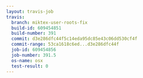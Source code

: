```yaml
---
layout: travis-job
travis:
  branch: miktex-user-roots-fix
  build-id: 609454851
  build-number: 391
  commit: d3e286dfc44f5c14eda95dc85e43c06dd530cf4f
  commit-range: 53ca1618c6ed...d3e286dfc44f
  job-id: 609454856
  job-number: 391.5
  os-name: osx
  test-result: 0
---
```

